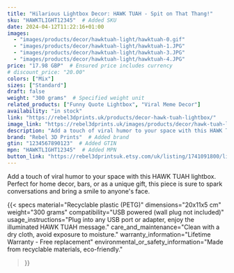 ```yaml
---
title: "Hilarious Lightbox Decor: HAWK TUAH - Spit on That Thang!"
sku: "HAWKTLIGHT12345"  # Added SKU
date: 2024-04-12T11:22:16+01:00
images:
  - "images/products/decor/hawktuah-light/hawktuah-0.gif"
  - "images/products/decor/hawktuah-light/hawktuah-1.JPG"
  - "images/products/decor/hawktuah-light/hawktuah-3.JPG"
  - "images/products/decor/hawktuah-light/hawktuah-4.JPG"
price: "17.98 GBP"  # Ensured price includes currency
# discount_price: "20.00"
colors: ["Mix"]
sizes: ["Standard"]
draft: false
weight: "300 grams"  # Specified weight unit
related_products: ["Funny Quote Lightbox", "Viral Meme Decor"]
availability: "in stock"
link: "https://rebel3dprints.uk/products/decor-hawk-tuah-lightbox/"
image_link: "https://rebel3dprints.uk/images/products/decor/hawk-tuah-lightbox/hawk-lightbox.jpeg"
description: "Add a touch of viral humor to your space with this HAWK TUAH lightbox. Perfect for home decor, bars, or as a unique gift, this piece is sure to spark conversations and bring a smile to anyone's face."
brand: "Rebel 3D Prints"  # Added brand
gtin: "1234567890123"  # Added GTIN
mpn: "HAWKTLIGHT12345"  # Added MPN
button_link: "https://rebel3dprintsuk.etsy.com/uk/listing/1741091800/lightbox-with-hawk-tuah-spit-on-that"
---
```

Add a touch of viral humor to your space with this HAWK TUAH lightbox. Perfect for home decor, bars, or as a unique gift, this piece is sure to spark conversations and bring a smile to anyone's face.

{{< specs
    material="Recyclable plastic (PETG)"
    dimensions="20x11x5 cm"
    weight="300 grams"
    compatibility="USB powered (wall plug not included)"
    usage_instructions="Plug into any USB port or adapter, enjoy the illuminated HAWK TUAH message."
    care_and_maintenance="Clean with a dry cloth, avoid exposure to moisture."
    warranty_information="Lifetime Warranty - Free replacement"
    environmental_or_safety_information="Made from recyclable materials, eco-friendly."
>}}
